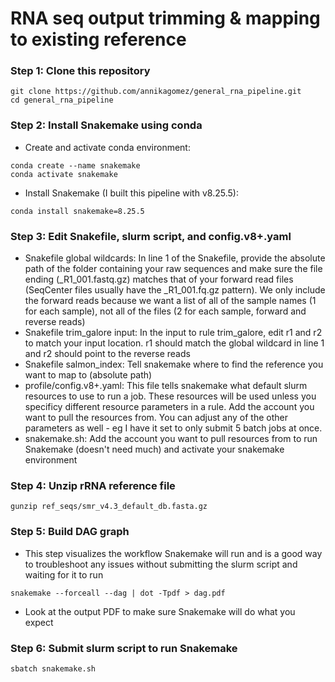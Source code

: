 # RNA seq output trimming & mapping to existing reference

### Step 1: Clone this repository

```
git clone https://github.com/annikagomez/general_rna_pipeline.git
cd general_rna_pipeline
```

### Step 2: Install Snakemake using conda
- Create and activate conda environment:
```
conda create --name snakemake
conda activate snakemake
```

- Install Snakemake (I built this pipeline with v8.25.5):
```
conda install snakemake=8.25.5
```

### Step 3: Edit Snakefile, slurm script, and config.v8+.yaml
- Snakefile global wildcards: In line 1 of the Snakefile, provide the absolute path of the folder containing your raw sequences and make sure the file ending (_R1_001.fastq.gz) matches that of your forward read files (SeqCenter files usually have the _R1_001.fq.gz pattern). We only include the forward reads because we want a list of all of the sample names (1 for each sample), not all of the files (2 for each sample, forward and reverse reads)
- Snakefile trim_galore input: In the input to rule trim_galore, edit r1 and r2 to match your input location. r1 should match the global wildcard in line 1 and r2 should point to the reverse reads
- Snakefile salmon_index: Tell snakemake where to find the reference you want to map to (absolute path)
- profile/config.v8+.yaml: This file tells snakemake what default slurm resources to use to run a job. These resources will be used unless you specificy different resource parameters in a rule. Add the account you want to pull the resources from. You can adjust any of the other parameters as well - eg I have it set to only submit 5 batch jobs at once.
- snakemake.sh: Add the account you want to pull resources from to run Snakemake (doesn't need much) and activate your snakemake environment

### Step 4: Unzip rRNA reference file
```
gunzip ref_seqs/smr_v4.3_default_db.fasta.gz
```

### Step 5: Build DAG graph
- This step visualizes the workflow Snakemake will run and is a good way to troubleshoot any issues without submitting the slurm script and waiting for it to run
```
snakemake --forceall --dag | dot -Tpdf > dag.pdf
```
- Look at the output PDF to make sure Snakemake will do what you expect

### Step 6: Submit slurm script to  run Snakemake
```
sbatch snakemake.sh
```
